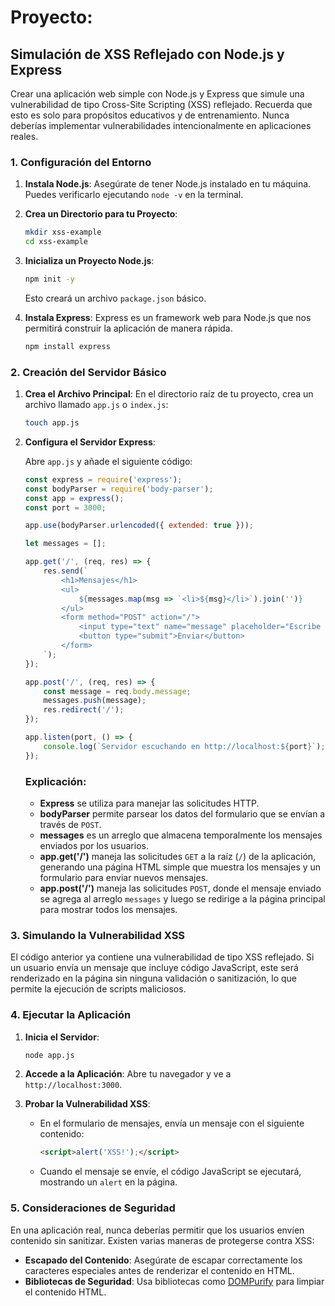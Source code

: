 

# **Proyecto**: 

## Simulación de XSS Reflejado con Node.js y Express



Crear una aplicación web simple con Node.js y Express que simule una vulnerabilidad de tipo Cross-Site Scripting (XSS) reflejado. Recuerda que esto es solo para propósitos educativos y de entrenamiento. Nunca deberías implementar vulnerabilidades intencionalmente en aplicaciones reales.



### 1. Configuración del Entorno

1. **Instala Node.js**: Asegúrate de tener Node.js instalado en tu máquina. Puedes verificarlo ejecutando `node -v` en la terminal.

2. **Crea un Directorio para tu Proyecto**:

   ```bash
   mkdir xss-example
   cd xss-example
   ```

3. **Inicializa un Proyecto Node.js**:

   ```bash
   npm init -y
   ```

   Esto creará un archivo `package.json` básico.

4. **Instala Express**: Express es un framework web para Node.js que nos permitirá construir la aplicación de manera rápida.

   ```bash
   npm install express
   ```

### 2. Creación del Servidor Básico

1. **Crea el Archivo Principal**: En el directorio raíz de tu proyecto, crea un archivo llamado `app.js` o `index.js`:

   ```bash
   touch app.js
   ```

2. **Configura el Servidor Express**: 

   Abre `app.js` y añade el siguiente código:

   ```javascript
   const express = require('express');
   const bodyParser = require('body-parser');
   const app = express();
   const port = 3000;
   
   app.use(bodyParser.urlencoded({ extended: true }));
   
   let messages = [];
   
   app.get('/', (req, res) => {
       res.send(`
           <h1>Mensajes</h1>
           <ul>
               ${messages.map(msg => `<li>${msg}</li>`).join('')}
           </ul>
           <form method="POST" action="/">
               <input type="text" name="message" placeholder="Escribe tu mensaje" required>
               <button type="submit">Enviar</button>
           </form>
       `);
   });
   
   app.post('/', (req, res) => {
       const message = req.body.message;
       messages.push(message);
       res.redirect('/');
   });
   
   app.listen(port, () => {
       console.log(`Servidor escuchando en http://localhost:${port}`);
   });
   ```

   ### Explicación:

   - **Express** se utiliza para manejar las solicitudes HTTP.
   - **bodyParser** permite parsear los datos del formulario que se envían a través de `POST`.
   - **messages** es un arreglo que almacena temporalmente los mensajes enviados por los usuarios.
   - **app.get('/')** maneja las solicitudes `GET` a la raíz (`/`) de la aplicación, generando una página HTML simple que muestra los mensajes y un formulario para enviar nuevos mensajes.
   - **app.post('/')** maneja las solicitudes `POST`, donde el mensaje enviado se agrega al arreglo `messages` y luego se redirige a la página principal para mostrar todos los mensajes.

### 3. Simulando la Vulnerabilidad XSS

El código anterior ya contiene una vulnerabilidad de tipo XSS reflejado. Si un usuario envía un mensaje que incluye código JavaScript, este será renderizado en la página sin ninguna validación o sanitización, lo que permite la ejecución de scripts maliciosos.

### 4. Ejecutar la Aplicación

1. **Inicia el Servidor**:

   ```bash
   node app.js
   ```

2. **Accede a la Aplicación**: Abre tu navegador y ve a `http://localhost:3000`.

3. **Probar la Vulnerabilidad XSS**:

   - En el formulario de mensajes, envía un mensaje con el siguiente contenido:

     ```html
     <script>alert('XSS!');</script>
     ```

   - Cuando el mensaje se envíe, el código JavaScript se ejecutará, mostrando un `alert` en la página.

### 5. Consideraciones de Seguridad

En una aplicación real, nunca deberías permitir que los usuarios envíen contenido sin sanitizar. Existen varias maneras de protegerse contra XSS:

- **Escapado del Contenido**: Asegúrate de escapar correctamente los caracteres especiales antes de renderizar el contenido en HTML.
- **Bibliotecas de Seguridad**: Usa bibliotecas como [DOMPurify](https://github.com/cure53/DOMPurify) para limpiar el contenido HTML.





